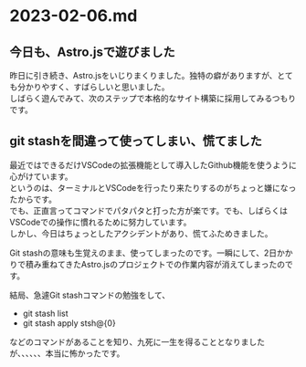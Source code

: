 # 2023-02-06.md

## 今日も、Astro.jsで遊びました

昨日に引き続き、Astro.jsをいじりまくりました。独特の癖がありますが、とても分かりやすく、すばらしいと思いました。  
しばらく遊んでみて、次のステップで本格的なサイト構築に採用してみるつもりです。

## git stashを間違って使ってしまい、慌てました

最近ではできるだけVSCodeの拡張機能として導入したGithub機能を使うように心がけています。  
というのは、ターミナルとVSCodeを行ったり来たりするのがちょっと嫌になったからです。  
でも、正直言ってコマンドでパタパタと打った方が楽です。でも、しばらくはVSCodeでの操作に慣れるために努力しています。  
しかし、今日はちょっとしたアクシデントがあり、慌てふためきました。  

Git stashの意味も生覚えのまま、使ってしまったのです。一瞬にして、2日かかりで積み重ねてきたAstro.jsのプロジェクトでの作業内容が消えてしまったのです。

結局、急遽Git stashコマンドの勉強をして、  
- git stash list
- git stash apply stsh@{0}
  
などのコマンドがあることを知り、九死に一生を得ることとなりましたが、、、、、、本当に怖かったです。
